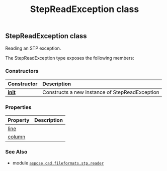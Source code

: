 ﻿---
title: StepReadException class
second_title: Aspose.CAD for Python via .NET API References
description: 
type: docs
weight: 10
url: /python-net/aspose.cad.fileformats.stp.reader/stepreadexception/
is_root: false
---

## StepReadException class

Reading an STP exception.



The StepReadException type exposes the following members:

### Constructors
| Constructor | Description |
| :- | :- |
| [__init__](/cad/python-net/aspose.cad.fileformats.stp.reader/stepreadexception/__init__/#str-int-int) | Constructs a new instance of StepReadException |


### Properties
| Property | Description |
| :- | :- |
| [line](/cad/python-net/aspose.cad.fileformats.stp.reader/stepreadexception/line) |  |
| [column](/cad/python-net/aspose.cad.fileformats.stp.reader/stepreadexception/column) |  |



### See Also
* module [`aspose.cad.fileformats.stp.reader`](..)
